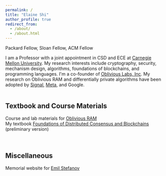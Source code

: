 ```yaml
---
permalink: /
title: "Elaine Shi"
author_profile: true
redirect_from: 
  - /about/
  - /about.html
---
```


Packard Fellow, Sloan Fellow, ACM Fellow


I am a Professor with a joint appointment in CSD and ECE at [Carnegie Mellon University](https://cmu.edu). My research interests include cryptography, security, mechanism design, algorithms, foundations of blockchains, and programming languages. I'm a co-founder of [Oblivious Labs, Inc](https://obliviouslabs.com). My research on Oblivious RAM and differentially private algorithms have been adopted by [Signal](https://signal.org/blog/building-faster-oram/), [Meta](https://github.com/facebook/oram), and Google. 
<br>
<br>

Textbook and Course Materials
------

Course and lab materials for [Oblivious RAM](https://pathoram.jimdofree.com/)
<br>
My textbook [Foundations of Distributed Consensus and Blockchains](https://www.distributedconsensus.net/) (preliminary version)
<br>
<br>
<br>


Miscellaneous
------
Memorial website for [Emil Stefanov](http://www.rememberingemil.org/p/first-page.html)


